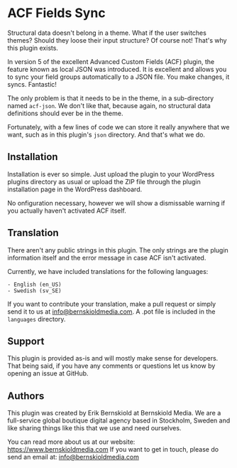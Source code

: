 # ACF Fields Sync
Structural data doesn't belong in a theme. What if the user switches themes?
Should they loose their input structure? Of course not! That's why this plugin exists.

In version 5 of the excellent Advanced Custom Fields (ACF) plugin, the feature
known as local JSON was introduced. It is excellent and allows you to sync your
field groups automatically to a JSON file. You make changes, it syncs. Fantastic!

The only problem is that it needs to be in the theme, in a sub-directory named
`acf-json`. We don't like that, because again, no structural data definitions
should ever be in the theme.

Fortunately, with a few lines of code we can store it really anywhere that we want,
such as in this plugin's `json` directory. And that's what we do.

## Installation
Installation is ever so simple. Just upload the plugin to your WordPress plugins
directory as usual or upload the ZIP file through the plugin installation page in the
WordPress dashboard.

No onfiguration necessary, however we will show a dismissable warning if
you actually haven't activated ACF itself.

## Translation
There aren't any public strings in this plugin. The only strings are the
plugin information itself and the error message in case ACF isn't activated.

Currently, we have included translations for the following languages:

	- English (en_US)
	- Swedish (sv_SE)

If you want to contribute your translation, make a pull request or simply send
it to us at info@bernskioldmedia.com. A .pot file is included in
the `languages` directory.

## Support
This plugin is provided as-is and will mostly make sense for developers.
That being said, if you have any comments or questions let us know by opening
an issue at GitHub.

## Authors
This plugin was created by Erik Bernskiold at Bernskiold Media. We are a full-service
global boutique digital agency based in Stockholm, Sweden and like sharing
things like this that we use and need ourselves.

You can read more about us at our website: https://www.bernskioldmedia.com
If you want to get in touch, please do send an email at: info@bernskioldmedia.com